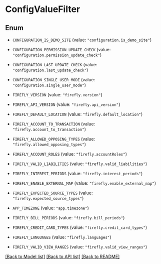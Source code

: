 # ConfigValueFilter

## Enum


* `CONFIGURATION_IS_DEMO_SITE` (value: `"configuration.is_demo_site"`)

* `CONFIGURATION_PERMISSION_UPDATE_CHECK` (value: `"configuration.permission_update_check"`)

* `CONFIGURATION_LAST_UPDATE_CHECK` (value: `"configuration.last_update_check"`)

* `CONFIGURATION_SINGLE_USER_MODE` (value: `"configuration.single_user_mode"`)

* `FIREFLY_VERSION` (value: `"firefly.version"`)

* `FIREFLY_API_VERSION` (value: `"firefly.api_version"`)

* `FIREFLY_DEFAULT_LOCATION` (value: `"firefly.default_location"`)

* `FIREFLY_ACCOUNT_TO_TRANSACTION` (value: `"firefly.account_to_transaction"`)

* `FIREFLY_ALLOWED_OPPOSING_TYPES` (value: `"firefly.allowed_opposing_types"`)

* `FIREFLY_ACCOUNT_ROLES` (value: `"firefly.accountRoles"`)

* `FIREFLY_VALID_LIABILITIES` (value: `"firefly.valid_liabilities"`)

* `FIREFLY_INTEREST_PERIODS` (value: `"firefly.interest_periods"`)

* `FIREFLY_ENABLE_EXTERNAL_MAP` (value: `"firefly.enable_external_map"`)

* `FIREFLY_EXPECTED_SOURCE_TYPES` (value: `"firefly.expected_source_types"`)

* `APP_TIMEZONE` (value: `"app.timezone"`)

* `FIREFLY_BILL_PERIODS` (value: `"firefly.bill_periods"`)

* `FIREFLY_CREDIT_CARD_TYPES` (value: `"firefly.credit_card_types"`)

* `FIREFLY_LANGUAGES` (value: `"firefly.languages"`)

* `FIREFLY_VALID_VIEW_RANGES` (value: `"firefly.valid_view_ranges"`)


[[Back to Model list]](../README.md#documentation-for-models) [[Back to API list]](../README.md#documentation-for-api-endpoints) [[Back to README]](../README.md)


